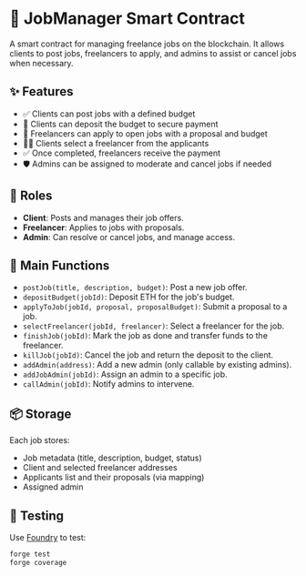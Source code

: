 # 🧠 JobManager Smart Contract

A smart contract for managing freelance jobs on the blockchain. It allows clients to post jobs, freelancers to apply, and admins to assist or cancel jobs when necessary.

## ✨ Features

- ✅ Clients can post jobs with a defined budget
- 💸 Clients can deposit the budget to secure payment
- 🙋 Freelancers can apply to open jobs with a proposal and budget
- 🧑‍⚖️ Clients select a freelancer from the applicants
- ✅ Once completed, freelancers receive the payment
- 🛡️ Admins can be assigned to moderate and cancel jobs if needed

## 🔐 Roles

- **Client**: Posts and manages their job offers.
- **Freelancer**: Applies to jobs with proposals.
- **Admin**: Can resolve or cancel jobs, and manage access.

## 🔧 Main Functions

- `postJob(title, description, budget)`: Post a new job offer.
- `depositBudget(jobId)`: Deposit ETH for the job's budget.
- `applyToJob(jobId, proposal, proposalBudget)`: Submit a proposal to a job.
- `selectFreelancer(jobId, freelancer)`: Select a freelancer for the job.
- `finishJob(jobId)`: Mark the job as done and transfer funds to the freelancer.
- `killJob(jobId)`: Cancel the job and return the deposit to the client.
- `addAdmin(address)`: Add a new admin (only callable by existing admins).
- `addJobAdmin(jobId)`: Assign an admin to a specific job.
- `callAdmin(jobId)`: Notify admins to intervene.

## 📦 Storage

Each job stores:

- Job metadata (title, description, budget, status)
- Client and selected freelancer addresses
- Applicants list and their proposals (via mapping)
- Assigned admin

## 🧪 Testing

Use [Foundry](https://book.getfoundry.sh/) to test:

```bash
forge test
forge coverage
